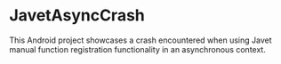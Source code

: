# JavetAsyncCrash

This Android project showcases a crash encountered when using Javet manual function registration functionality in an asynchronous context.

